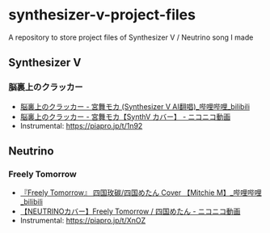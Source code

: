 # synthesizer-v-project-files

A repository to store project files of Synthesizer V / Neutrino song I made

## Synthesizer V

### 脳裏上のクラッカー

- [脳裏上のクラッカー - 宮舞モカ (Synthesizer V AI翻唱)_哔哩哔哩_bilibili](https://www.bilibili.com/video/BV1u8wme1Egt/)
- [脳裏上のクラッカー - 宮舞モカ【SynthV カバー】 - ニコニコ動画](https://www.nicovideo.jp/watch/sm44560434)
- Instrumental: https://piapro.jp/t/1n92

## Neutrino

### Freely Tomorrow

- [『Freely Tomorrow』 四国玫碳/四国めたん Cover 【Mitchie M】_哔哩哔哩_bilibili](https://www.bilibili.com/video/BV1kZ18YyEdw)
- [【NEUTRINOカバー】Freely Tomorrow / 四国めたん - ニコニコ動画](https://www.nicovideo.jp/watch/sm44258486)
- Instrumental: https://piapro.jp/t/XnOZ
